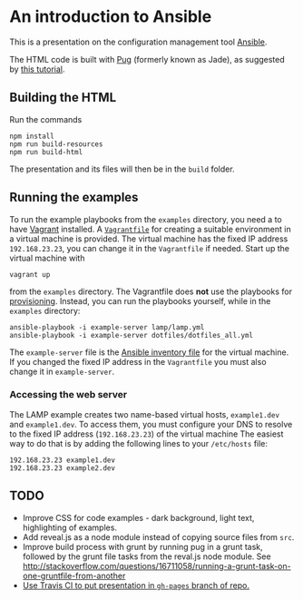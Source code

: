 # An introduction to Ansible

This is a presentation on the configuration management tool [Ansible](https://www.ansible.com/).

The HTML code is built with [Pug](https://github.com/pugjs/pug) (formerly known as Jade), as suggested by [this tutorial](https://medium.com/@jakeout/deprecate-keynote-78f0f09424dd).

## Building the HTML
Run the commands

    npm install
    npm run build-resources
    npm run build-html

The presentation and its files will then be in the `build` folder.

## Running the examples
To run the example playbooks from the `examples` directory, you need a to have [Vagrant](https://vagrantup.com/) installed. A [`Vagrantfile`](examples/Vagrantfile) for creating a suitable environment in a virtual machine is provided. The virtual machine has  the fixed IP address `192.168.23.23`, you can change it in the `Vagrantfile` if needed.
Start up the virtual machine with

    vagrant up

from the `examples` directory. The Vagrantfile does **not** use the playbooks for [provisioning](https://www.vagrantup.com/docs/provisioning/). Instead, you can run the playbooks yourself, while in the `examples` directory:

    ansible-playbook -i example-server lamp/lamp.yml
    ansible-playbook -i example-server dotfiles/dotfiles_all.yml

The `example-server` file is the [Ansible inventory file](http://docs.ansible.com/ansible/intro_inventory.html) for the virtual machine. If you changed the fixed IP address in the `Vagrantfile` you must also change it in `example-server`.

### Accessing the web server
The LAMP example creates two name-based virtual hosts, `example1.dev` and `example1.dev`. To access them, you must configure your DNS to resolve to the fixed IP address (`192.168.23.23`) of the virtual machine The easiest way to do that is by adding the following lines to your `/etc/hosts` file:

    192.168.23.23 example1.dev
    192.168.23.23 example2.dev

## TODO
* Improve CSS for code examples - dark background, light text, highlighting of examples.
* Add reveal.js as a node module instead of copying source files from `src`.
* Improve build process with grunt by running pug in a grunt task, followed by the grunt file tasks from the reval.js node module. See http://stackoverflow.com/questions/16711058/running-a-grunt-task-on-one-gruntfile-from-another
* [Use Travis CI to put presentation in `gh-pages` branch of repo.](https://gist.github.com/domenic/ec8b0fc8ab45f39403dd)
